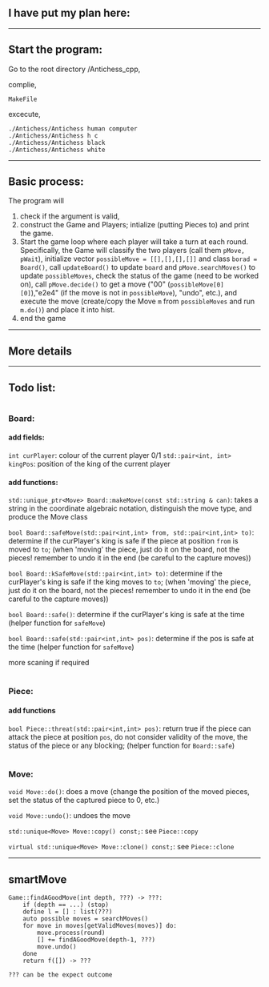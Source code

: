 ## I have put my plan here:
---
## Start the program:

Go to the root directory /Antichess_cpp,

complie,

```
MakeFile
```

excecute,
```
./Antichess/Antichess human computer
./Antichess/Antichess h c
./Antichess/Antichess black
./Antichess/Antichess white
```

---
## Basic process:

The program will
1. check if the argument is valid,
2. construct the Game and Players; intialize (putting Pieces to) and print the game.
3. Start the game loop where 
each player will take a turn at each round. Specifically, the Game will classify the two players (call them ```pMove, pWait```), initialize vector ```possibleMove = [[],[],[],[]]``` and class ```borad = Board()```, call ```updateBoard()``` to update ```board``` and ```pMove.searchMoves()``` to update ```possibleMoves```, check the status of the game (need to be worked on), call ```pMove.decide()``` to get a move ("00" (```possibleMove[0][0]```),"e2e4" (if the move is not in ```possibleMove```), "undo", etc.), and execute the move (create/copy the Move ```m``` from ```possibleMoves``` and run ```m.do()```) and place it into hist.
4. end the game
---
## More details
---

## Todo list:
#
###  Board:

#### add fields:
```int curPlayer```: colour of the current player 0/1
```std::pair<int, int> kingPos```: position of the king of the current player

####  add functions:
```std::unique_ptr<Move> Board::makeMove(const std::string & can)```: takes a string in the coordinate algebraic notation, distinguish the move type, and produce the Move class

```bool Board::safeMove(std::pair<int,int> from, std::pair<int,int> to)```: determine if the curPlayer's king is safe if the piece at position ```from``` is moved to ```to```; (when 'moving' the piece, just do it on the board, not the pieces! remember to undo it in the end (be careful to the capture moves))

```bool Board::kSafeMove(std::pair<int,int> to)```: determine if the curPlayer's king is safe if the king moves to ```to```; (when 'moving' the piece, just do it on the board, not the pieces! remember to undo it in the end (be careful to the capture moves))

```bool Board::safe()```: determine if the curPlayer's king is safe at the time (helper function for ```safeMove```)

```bool Board::safe(std::pair<int,int> pos)```: determine if the pos is safe at the time (helper function for ```safeMove```)

more scaning if required

#

### Piece:
#### add functions
```bool Piece::threat(std::pair<int,int> pos)```: return true if the piece can attack the piece at position ```pos```, do not consider validity of the move, the status of the piece or any blocking; (helper function for ```Board::safe```)


#

### Move:
```void Move::do()```: does a move (change the position of  the moved pieces, set the status of the captured piece to 0, etc.)

```void Move::undo()```: undoes the move

```std::unique<Move> Move::copy() const;```: see ```Piece::copy```

```virtual std::unique<Move> Move::clone() const;```: see ```Piece::clone```

---
## smartMove

```
Game::findAGoodMove(int depth, ???) -> ???:
    if (depth == ...) (stop)
    define l = [] : list(???)
    auto possible moves = searchMoves()
    for move in moves[getValidMoves(moves)] do:
        move.process(round)
        [] += findAGoodMove(depth-1, ???)
        move.undo()
    done
    return f([]) -> ???

??? can be the expect outcome    
```


